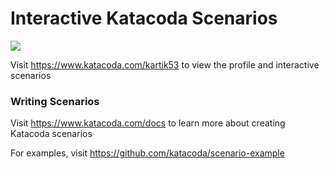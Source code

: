 # Interactive Katacoda Scenarios

[![](http://shields.katacoda.com/katacoda/kartik53/count.svg)](https://www.katacoda.com/kartik53 "Get your profile on Katacoda.com")

Visit https://www.katacoda.com/kartik53 to view the profile and interactive scenarios

### Writing Scenarios
Visit https://www.katacoda.com/docs to learn more about creating Katacoda scenarios

For examples, visit https://github.com/katacoda/scenario-example
